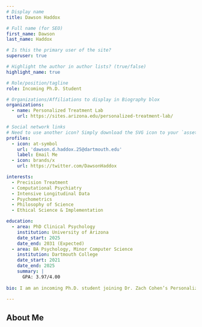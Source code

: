 ```yaml
---
# Display name
title: Dawson Haddox

# Full name (for SEO)
first_name: Dawson
last_name: Haddox

# Is this the primary user of the site?
superuser: true

# Highlight the author in author lists? (true/false)
highlight_name: true

# Role/position/tagline
role: Incoming Ph.D. Student

# Organizations/Affiliations to display in Biography blox
organizations:
  - name: Personalized Treatment Lab
    url: https://sites.arizona.edu/personalized-treatment-lab/

# Social network links
# Need to use another icon? Simply download the SVG icon to your `assets/media/icons/` folder.
profiles:
  - icon: at-symbol
    url: 'dawson.d.haddox.25@dartmouth.edu'
    label: Email Me
  - icon: brands/x
    url: https://twitter.com/DawsonHaddox

interests:
  - Precision Treatment
  - Computational Psychiatry
  - Intensive Longitudinal Data
  - Psychometrics
  - Philosophy of Science
  - Ethical Science & Implementation

education:
  - area: PhD Clinical Psychology
    institution: University of Arizona
    date_start: 2025
    date_end: 2031 (Expected)
  - area: BA Psychology, Minor Computer Science
    institution: Dartmouth College
    date_start: 2021
    date_end: 2025
    summary: |
      GPA: 3.97/4.00
      
bio: I am an incoming Ph.D. student joining Dr. Zach Cohen’s Personalized Treatment Lab at the University of Arizona. My research leverages intensive longitudinal data and machine learning to track symptom trajectories and personalize mental health interventions.

---
```


## About Me

